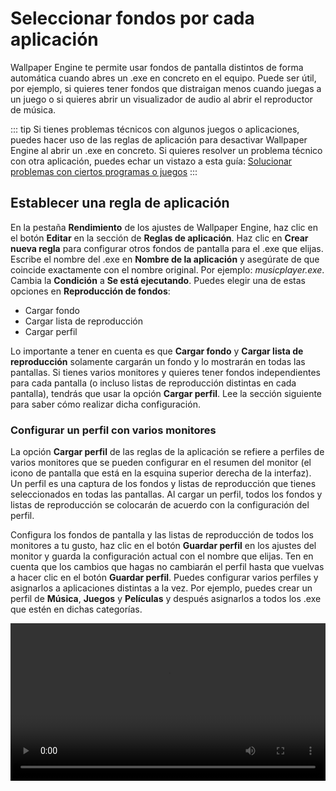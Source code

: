# Seleccionar fondos por cada aplicación

Wallpaper Engine te permite usar fondos de pantalla distintos de forma automática cuando abres un .exe en concreto en el equipo. Puede ser útil, por ejemplo, si quieres tener fondos que distraigan menos cuando juegas a un juego o si quieres abrir un visualizador de audio al abrir el reproductor de música.

::: tip
Si tienes problemas técnicos con algunos juegos o aplicaciones, puedes hacer uso de las reglas de aplicación para desactivar Wallpaper Engine al abrir un .exe en concreto. Si quieres resolver un problema técnico con otra aplicación, puedes echar un vistazo a esta guía: [Solucionar problemas con ciertos programas o juegos](/functionality/applicationrules.html)
:::

## Establecer una regla de aplicación

En la pestaña **Rendimiento** de los ajustes de Wallpaper Engine, haz clic en el botón **Editar** en la sección de **Reglas de aplicación**. Haz clic en **Crear nueva regla** para configurar otros fondos de pantalla para el .exe que elijas. Escribe el nombre del .exe en **Nombre de la aplicación** y asegúrate de que coincide exactamente con el nombre original. Por ejemplo: *musicplayer.exe*. Cambia la **Condición** a **Se está ejecutando**. Puedes elegir una de estas opciones en **Reproducción de fondos**:

* Cargar fondo
* Cargar lista de reproducción
* Cargar perfil

Lo importante a tener en cuenta es que **Cargar fondo** y **Cargar lista de reproducción** solamente cargarán un fondo y lo mostrarán en todas las pantallas. Si tienes varios monitores y quieres tener fondos independientes para cada pantalla (o incluso listas de reproducción distintas en cada pantalla), tendrás que usar la opción **Cargar perfil**. Lee la sección siguiente para saber cómo realizar dicha configuración.

### Configurar un perfil con varios monitores

La opción **Cargar perfil** de las reglas de la aplicación se refiere a perfiles de varios monitores que se pueden configurar en el resumen del monitor (el icono de pantalla que está en la esquina superior derecha de la interfaz). Un perfil es una captura de los fondos y listas de reproducción que tienes seleccionados en todas las pantallas. Al cargar un perfil, todos los fondos y listas de reproducción se colocarán de acuerdo con la configuración del perfil.

Configura los fondos de pantalla y las listas de reproducción de todos los monitores a tu gusto, haz clic en el botón **Guardar perfil** en los ajustes del monitor y guarda la configuración actual con el nombre que elijas. Ten en cuenta que los cambios que hagas no cambiarán el perfil hasta que vuelvas a hacer clic en el botón **Guardar perfil**. Puedes configurar varios perfiles y asignarlos a aplicaciones distintas a la vez. Por ejemplo, puedes crear un perfil de **Música**, **Juegos** y **Películas** y después asignarlos a todos los .exe que estén en dichas categorías.

<video width="100%" controls autoplay loop>
  <source src="/videos/apprules.mp4" type="video/mp4">
  Tu navegador no admite la etiqueta de vídeo.
</video>